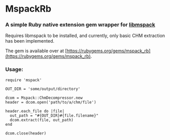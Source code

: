 # MspackRb

### A simple Ruby native extension gem wrapper for [libmspack](https://www.cabextract.org.uk/libmspack/)

Requires libmspack to be installed, and currently, only basic CHM 
extraction has been implemented.

The gem is available over at [https://rubygems.org/gems/mspack_rb](https://rubygems.org/gems/mspack_rb).

### Usage:
    require 'mspack'

    OUT_DIR = 'some/output/directory'

    dcom = Mspack::ChmDecompressor.new
    header = dcom.open('path/to/a/chm/file')

    header.each_file do |file|
      out_path = "#{OUT_DIR}#{file.filename}"
      dcom.extract(file, out_path)
    end

    dcom.close(header)
